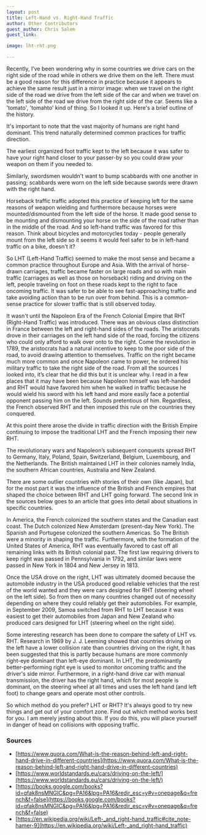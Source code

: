 ```yaml
---
layout: post
title: Left-Hand vs. Right-Hand Traffic
author: Other Contributors
guest_author: Chris Salem
guest_link:

image: lht-rht.png

---
```


Recently, I’ve been wondering why in some countries we drive cars on the right side of the road while in others we drive them on the left. There must be a good reason for this difference in practice because it appears to achieve the same result just in a mirror image: when we travel on the right side of the road we drive from the left side of the car and when we travel on the left side of the road we drive from the right side of the car. Seems like a 'tomato', 'tomahto' kind of thing. So I looked it up. Here's a brief outline of the history.

It's important to note that the vast majority of humans are right hand dominant. This trend naturally determined common practices for traffic direction.

The earliest organized foot traffic kept to the left because it was safer to have your right hand closer to your passer-by so you could draw your weapon on them if you needed to.

Similarly, swordsmen wouldn't want to bump scabbards with one another in passing; scabbards were worn on the left side because swords were drawn with the right hand.

Horseback traffic traffic adopted this practice of keeping left for the same reasons of weapon wielding and furthermore because horses were mounted/dismounted from the left side of the horse. It made good sense to be mounting and dismounting your horse on the side of the road rather than in the middle of the road. And so left-hand traffic was favored for this reason. Think about bicycles and motorcycles today - people generally mount from the left side so it seems it would feel safer to be in left-hand traffic on a bike, doesn't it?

So LHT (Left-Hand Traffic) seemed to make the most sense and became a common practice throughout Europe and Asia. With the arrival of horse-drawn carriages, traffic became faster on large roads and so with main traffic (carriages as well as those on horseback) riding and driving on the left, people traveling on foot on these roads kept to the right to face oncoming traffic. It was safer to be able to see fast-approaching traffic and take avoiding action than to be run over from behind. This is a common-sense practice for slower traffic that is still observed today.

It wasn't until the Napoleon Era of the French Colonial Empire that RHT (Right-Hand Traffic) was introduced. There was an obvious class distinction in France between the left and right-hand sides of the roads. The aristocrats drove in their carriages on the left hand side of the road, forcing the citizens who could only afford to walk over onto to the right. Come the revolution in 1789, the aristocrats had a natural incentive to keep to the poor side of the road, to avoid drawing attention to themselves. Traffic on the right became much more common and once Napoleon came to power, he ordered his military traffic to take the right side of the road. From all the sources I looked into, it’s clear that he did this but it is unclear why. I read in a few places that it may have been because Napoleon himself was left-handed and RHT would have favored him when he walked in traffic because he would wield his sword with his left hand and more easily face a potential opponent passing him on the left. Sounds pretentious of him. Regardless, the French observed RHT and then imposed this rule on the countries they conquered.

At this point there arose the divide in traffic direction with the British Empire continuing to impose the traditional LHT and the French imposing their new RHT.

The revolutionary wars and Napoleon’s subsequent conquests spread RHT to Germany, Italy, Poland, Spain, Switzerland, Belgium, Luxembourg, and the Netherlands. The British maintained LHT in their colonies namely India, the southern African countries, Australia and New Zealand.

There are some outlier countries with stories of their own (like Japan), but for the most part it was the influence of the British and French empires that shaped the choice between RHT and LHT going forward. The second link in the sources below goes to an article that goes into detail about situations in specific countries.

In America, the French colonized the southern states and the Canadian east coast. The Dutch colonized New Amsterdam (present-day New York). The Spanish and Portugese colonized the southern Americas. So The British were a minority in shaping the traffic. Furthermore, with the formation of the United States of America, RHT was eventually favored to cast off all remaining links with its British colonial past. The first law requiring drivers to keep right was passed in Pennsylvania in 1792, and similar laws were passed in New York in 1804 and New Jersey in 1813.

Once the USA drove on the right, LHT was ultimately doomed because the automobile industry in the USA produced good reliable vehicles that the rest of the world wanted and they were cars designed for RHT (steering wheel on the left side). So from then on many countries changed out of necessity depending on where they could reliably get their automobiles. For example, in September 2009, Samoa switched from RHT to LHT because it was easiest to get their automobiles from Japan and New Zealand who produced cars designed for LHT (steering wheel on the right side).

Some interesting research has been done to compare the safety of LHT vs. RHT. Research in 1969 by J. J. Leeming showed that countries driving on the left have a lower collision rate than countries driving on the right, It has been suggested that this is partly because humans are more commonly right-eye dominant than left-eye dominant. In LHT, the predominantly better-performing right eye is used to monitor oncoming traffic and the driver's side mirror. Furthermore, in a right-hand drive car with manual transmission, the driver has the right hand, which for most people is dominant, on the steering wheel at all times and uses the left hand (and left foot) to change gears and operate most other controls.

So which method do you prefer? LHT or RHT? It's always good to try new things and get out of your comfort zone. Find out which method works best for you. I am merely jesting about this. If you do this, you will place yourself in danger of head on collisions with opposing traffic.

### Sources
- [https://www.quora.com/What-is-the-reason-behind-left-and-right-hand-drive-in-different-countries](https://www.quora.com/What-is-the-reason-behind-left-and-right-hand-drive-in-different-countries)
- [https://www.worldstandards.eu/cars/driving-on-the-left/](https://www.worldstandards.eu/cars/driving-on-the-left/)
- [https://books.google.com/books?id=qfak8nsMNGIC&pg=PA16&lpg=PA16&redir_esc=y#v=onepage&q=french&f=false](https://books.google.com/books?id=qfak8nsMNGIC&pg=PA16&lpg=PA16&redir_esc=y#v=onepage&q=french&f=false)
- [https://en.wikipedia.org/wiki/Left-_and_right-hand_traffic#cite_note-hamer-9](https://en.wikipedia.org/wiki/Left-_and_right-hand_traffic)
